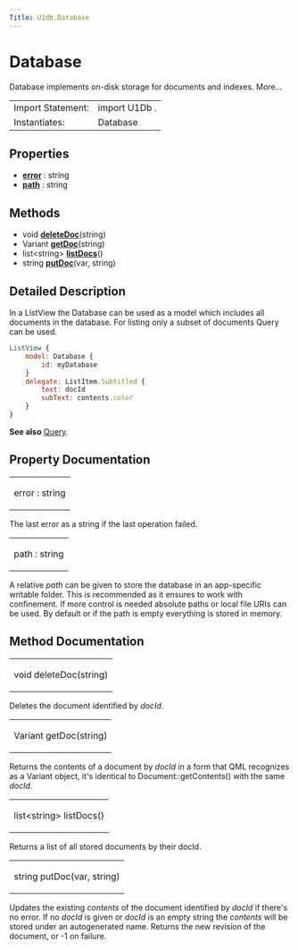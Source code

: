 ```yaml
---
Title: U1db.Database
---
```

        
Database
========

<span class="subtitle"></span>
Database implements on-disk storage for documents and indexes. More...

|                   |               |
|-------------------|---------------|
| Import Statement: | import U1Db . |
| Instantiates:     | Database      |

<span id="properties"></span>
Properties
----------

-   ****[error](#error-prop)**** : string
-   ****[path](#path-prop)**** : string

<span id="methods"></span>
Methods
-------

-   void ****[deleteDoc](#deleteDoc-method)****(string)
-   Variant ****[getDoc](#getDoc-method)****(string)
-   list&lt;string&gt; ****[listDocs](#listDocs-method)****()
-   string ****[putDoc](#putDoc-method)****(var, string)

<span id="details"></span>
Detailed Description
--------------------

In a ListView the Database can be used as a model which includes all documents in the database. For listing only a subset of documents Query can be used.

``` qml
ListView {
    model: Database {
        id: myDatabase
    }
    delegate: ListItem.Subtitled {
        text: docId
        subText: contents.color
    }
}
```

**See also** [Query](../U1db.Query.md).

Property Documentation
----------------------

<table>
<colgroup>
<col width="100%" />
</colgroup>
<tbody>
<tr class="odd">
<td><p><span id="error-prop"></span><span class="name">error</span> : <span class="type">string</span></p></td>
</tr>
</tbody>
</table>

The last error as a string if the last operation failed.

<table>
<colgroup>
<col width="100%" />
</colgroup>
<tbody>
<tr class="odd">
<td><p><span id="path-prop"></span><span class="name">path</span> : <span class="type">string</span></p></td>
</tr>
</tbody>
</table>

A relative *path* can be given to store the database in an app-specific writable folder. This is recommended as it ensures to work with confinement. If more control is needed absolute paths or local file URIs can be used. By default or if the path is empty everything is stored in memory.

Method Documentation
--------------------

<table>
<colgroup>
<col width="100%" />
</colgroup>
<tbody>
<tr class="odd">
<td><p><span id="deleteDoc-method"></span><span class="type">void</span> <span class="name">deleteDoc</span>(<span class="type">string</span>)</p></td>
</tr>
</tbody>
</table>

Deletes the document identified by *docId*.

<table>
<colgroup>
<col width="100%" />
</colgroup>
<tbody>
<tr class="odd">
<td><p><span id="getDoc-method"></span><span class="type">Variant</span> <span class="name">getDoc</span>(<span class="type">string</span>)</p></td>
</tr>
</tbody>
</table>

Returns the contents of a document by *docId* in a form that QML recognizes as a Variant object, it's identical to Document::getContents() with the same *docId*.

<table>
<colgroup>
<col width="100%" />
</colgroup>
<tbody>
<tr class="odd">
<td><p><span id="listDocs-method"></span><span class="type">list</span>&lt;<span class="type">string</span>&gt; <span class="name">listDocs</span>()</p></td>
</tr>
</tbody>
</table>

Returns a list of all stored documents by their docId.

<table>
<colgroup>
<col width="100%" />
</colgroup>
<tbody>
<tr class="odd">
<td><p><span id="putDoc-method"></span><span class="type">string</span> <span class="name">putDoc</span>(<span class="type">var</span>, <span class="type">string</span>)</p></td>
</tr>
</tbody>
</table>

Updates the existing *contents* of the document identified by *docId* if there's no error. If no *docId* is given or *docId* is an empty string the *contents* will be stored under an autogenerated name. Returns the new revision of the document, or -1 on failure.

